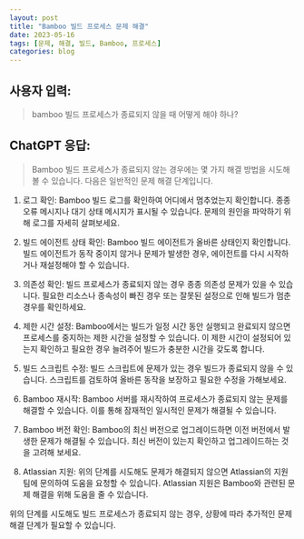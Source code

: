 ```yaml
---
layout: post
title: "Bamboo 빌드 프로세스 문제 해결"
date: 2023-05-16
tags: [문제, 해결, 빌드, Bamboo, 프로세스]
categories: blog
---
```


## 사용자 입력:
> bamboo 빌드 프로세스가 종료되지 않을 때 어떻게 해야 하나?

## ChatGPT 응답:
> Bamboo 빌드 프로세스가 종료되지 않는 경우에는 몇 가지 해결 방법을 시도해 볼 수 있습니다. 다음은 일반적인 문제 해결 단계입니다.

1. 로그 확인: Bamboo 빌드 로그를 확인하여 어디에서 멈추었는지 확인합니다. 종종 오류 메시지나 대기 상태 메시지가 표시될 수 있습니다. 문제의 원인을 파악하기 위해 로그를 자세히 살펴보세요.

2. 빌드 에이전트 상태 확인: Bamboo 빌드 에이전트가 올바른 상태인지 확인합니다. 빌드 에이전트가 동작 중이지 않거나 문제가 발생한 경우, 에이전트를 다시 시작하거나 재설정해야 할 수 있습니다.

3. 의존성 확인: 빌드 프로세스가 종료되지 않는 경우 종종 의존성 문제가 있을 수 있습니다. 필요한 리소스나 종속성이 빠진 경우 또는 잘못된 설정으로 인해 빌드가 멈춘 경우를 확인하세요.

4. 제한 시간 설정: Bamboo에서는 빌드가 일정 시간 동안 실행되고 완료되지 않으면 프로세스를 중지하는 제한 시간을 설정할 수 있습니다. 이 제한 시간이 설정되어 있는지 확인하고 필요한 경우 늘려주어 빌드가 충분한 시간을 갖도록 합니다.

5. 빌드 스크립트 수정: 빌드 스크립트에 문제가 있는 경우 빌드가 종료되지 않을 수 있습니다. 스크립트를 검토하여 올바른 동작을 보장하고 필요한 수정을 가해보세요.

6. Bamboo 재시작: Bamboo 서버를 재시작하여 프로세스가 종료되지 않는 문제를 해결할 수 있습니다. 이를 통해 잠재적인 일시적인 문제가 해결될 수 있습니다.

7. Bamboo 버전 확인: Bamboo의 최신 버전으로 업그레이드하면 이전 버전에서 발생한 문제가 해결될 수 있습니다. 최신 버전이 있는지 확인하고 업그레이드하는 것을 고려해 보세요.

8. Atlassian 지원: 위의 단계를 시도해도 문제가 해결되지 않으면 Atlassian의 지원팀에 문의하여 도움을 요청할 수 있습니다. Atlassian 지원은 Bamboo와 관련된 문제 해결을 위해 도움을 줄 수 있습니다.

위의 단계를 시도해도 빌드 프로세스가 종료되지 않는 경우, 상황에 따라 추가적인 문제 해결 단계가 필요할 수 있습니다.

